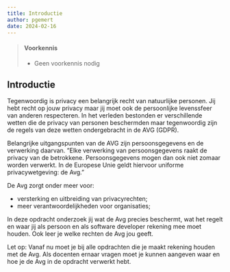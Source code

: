 ```yaml
---
title: Introductie
author: pgemert
date: 2024-02-16
---
```


> #### Voorkennis
> * Geen voorkennis nodig

## Introductie
Tegenwoordig is privacy een belangrijk recht van natuurlijke personen. 
Jij hebt recht op jouw privacy maar jij moet ook de persoonlijke levenssfeer van anderen respecteren. 
In het verleden bestonden er verschillende wetten die de privacy van personen beschermden maar tegenwoordig zijn de regels van deze wetten ondergebracht in de AVG (GDPR).

Belangrijke uitgangspunten van de AVG zijn persoonsgegevens en de verwerking daarvan. 
”Elke verwerking van persoonsgegevens raakt de privacy van de betrokkene. Persoonsgegevens mogen dan ook niet zomaar worden verwerkt. In de Europese Unie geldt hiervoor uniforme privacywetgeving: de Avg.” 

De Avg zorgt onder meer voor: 
- versterking en uitbreiding van privacyrechten;
- meer verantwoordelijkheden voor organisaties;

In deze opdracht onderzoek jij wat de Avg precies beschermt, wat het regelt en waar jij als persoon en als software developer rekening mee moet houden. Ook leer je welke rechten de Avg jou geeft.

Let op: Vanaf nu moet je bij alle opdrachten die je maakt rekening houden met de Avg. Als docenten ernaar vragen moet je kunnen aangeven waar en hoe je de Avg in de opdracht verwerkt hebt.
